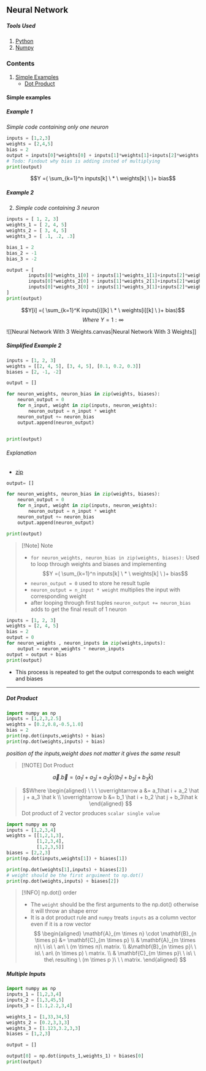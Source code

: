 
## Neural Network
##### Tools Used
1. [Python](/python/python)
2. [Numpy](/python/numpy.md)
### Contents
1. [Simple Examples](#simple%20examples)
	- [Dot Product](#dot%20product)

#### Simple examples
##### Example 1
*Simple code containing only one neuron*

```python
inputs = [1,2,3]
weights = [2,4,5]
bias = 2
output = inputs[0]*weights[0] + inputs[1]*weights[1]+inputs[2]*weights[2] +bias
# Todo: Findout why bias is adding insted of multiplying
print(output)
```

$$Y =( \sum_{k=1}^n inputs[k]  \  * \ weights[k]  \ )+ bias$$

##### Example 2
2. *Simple code containing 3 neuron*
```python
inputs = [ 1, 2, 3]
weights_1 = [ 2, 4, 5]
weights_2 = [ 3, 4, 5]
weights_3 = [ .1, .2, .3]

bias_1 = 2
bias_2 = -1
bias_3 = -2

output = [
		inputs[0]*weights_1[0] + inputs[1]*weights_1[1]+inputs[2]*weights_1[2] +bias_1,
		inputs[0]*weights_2[0] + inputs[1]*weights_2[1]+inputs[2]*weights_2[2] +bias_2,
		inputs[0]*weights_3[0] + inputs[1]*weights_3[1]+inputs[2]*weights_3[2] +bias_3
]
print(output)


```

$$Y[i] =( \sum_{k=1}^K inputs[i][k]  \  * \ weights[i][k]  \ )+ bias)$$
$$ Where \ Y = 1:\infty$$


![[Neural Network With 3 Weights.canvas|Neural Network With 3 Weights]]


##### Simplified Example 2

```python
inputs = [1, 2, 3]
weights = [[2, 4, 5], [3, 4, 5], [0.1, 0.2, 0.3]]
biases = [2, -1, -2]

output = []

for neuron_weights, neuron_bias in zip(weights, biases):
    neuron_output = 0
    for n_input, weight in zip(inputs, neuron_weights):
        neuron_output = n_input * weight
    neuron_output += neuron_bias
    output.append(neuron_output)


print(output)
```
###### Explanation
- [zip](/python/python#zip)
```python
output= []

for neuron_weights, neuron_bias in zip(weights, biases):
    neuron_output = 0
    for n_input, weight in zip(inputs, neuron_weights):
        neuron_output = n_input * weight
    neuron_output += neuron_bias
    output.append(neuron_output)

print(output)

```


> [!Note] Note
> - `for neuron_weights, neuron_bias in zip(weights, biases):` Used to loop through weights and biases and implementing 
$$Y =( \sum_{k=1}^n inputs[k]  \  * \ weights[k]  \ )+ bias$$
> - `neuron_output = 0` used to store he result tuple
> - `neuron_output = n_input * weight` multiplies the input with corresponding weight 
> - after looping through first tuples `neuron_output += neuron_bias` adds to get the final result of 1 neuron


```python
inputs = [1, 2, 3]
weights = [2, 4, 5]
bias = 2
output = 0
for neuron_weights , neuron_inputs in zip(weights,inputs):
    output = neuron_weights * neuron_inputs 
output = output + bias
print(output)
```
- This process is repeated to get the output corresponds to each weight and biases 


---
##### Dot Product

```python
import numpy as np
inputs = [1,2,3,2.5]
weights = [0.2,0.8,-0.5,1.0]
bias = 2
print(np.dot(inputs,weights) + bias)
print(np.dot(weights,inputs) + bias)

```
*position of the inputs,weight does not matter it gives the same result*


> [!NOTE] Dot Product
> 
 $$ \overrightarrow a.\overrightarrow b = (a_1 \hat i + a_2 \hat j + a_3 \hat k)(b_1 \hat i + b_2 \hat j + b_3 \hat k)$$
> $$Where
> \begin{aligned}
> \ \ \ \overrightarrow a &= a_1\hat i + a_2 \hat j + a_3 \hat k \\
> \overrightarrow b &= b_1 \hat i + b_2 \hat j + b_3\hat k
> \end{aligned}
> $$ 
> Dot product of 2 vector produces `scalar single value`




```python
import numpy as np
inputs = [1,2,3,4]
weights = [[1,2,1,3],
		   [1,2,3,4],
		   [1,2,3,5]]
biases = [2,2,3]
print(np.dot(inputs,weights[1]) + biases[1])

print(np.dot(weights[1],inputs) + biases[2])
# weight should be the first arguiment to np.dot()
print(np.dot(weights,inputs) + biases[2])
```

> [!INFO] np.dot() order
> - The `weight` should be the first arguments to the np.dot() otherwise it will throw an shape error
> - It is a dot product rule and `numpy` treats `inputs` as a column vector even if it is a row vector
$$
\begin{aligned}
\mathbf{A}_{m \times n} \cdot \mathbf{B}_{n \times p} &= \mathbf{C}_{m \times p} \\
& \mathbf{A}_{m \times n}\ \  is\  \ an\ \ (m \times n)\  matrix. \\
&\mathbf{B}_{n \times p}\ \ is\ \ an\ (n \times p) \  matrix. \\
 & \mathbf{C}_{m \times p}\ \ is\  \ the\  resulting \ (m \times p )\ \ \  matrix.
\end{aligned}
$$




##### Multiple Inputs

```python
import numpy as np
inputs_1 = [1,2,3,4]
inputs_2 = [1,3,45,5]
inputs_3 = [1.1,2.2,3,4]

weights_1 = [1,33,34,5]
weights_2 = [0.2,3,3,3]
weights_3 = [1.123,3.2,3,3]
biases = [1,2,3]

output = []

output[0] = np.dot(inputs_1,weights_1) + biases[0]
print(output)
```